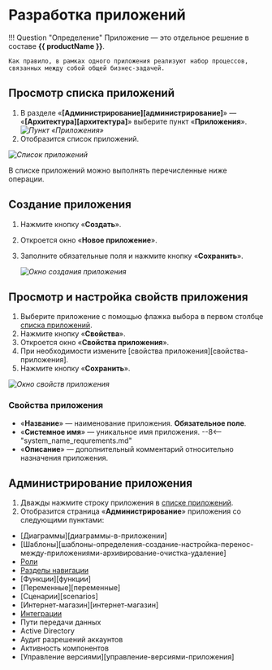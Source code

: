 # Разработка приложений

!!! Question "Определение"
    Приложение — это отдельное решение в составе **{{ productName }}**.

    Как правило, в рамках одного приложения реализуют набор процессов, связанных между собой общей бизнес-задачей.

## Просмотр списка приложений

1. В разделе «**[Администрирование][администрирование]**» — «**[Архитектура][архитектура]**» выберите пункт «**Приложения**».
*![Пункт «Приложения»](administration_business_apps_button.png)*
2. Отобразится список приложений.

*![Список приложений](business_application_list.png)*

В списке приложений можно выполнять перечисленные ниже операции.

## Создание приложения

1. Нажмите кнопку «**Создать**».
2. Откроется окно «**Новое приложение**».
3. Заполните обязательные поля и нажмите кнопку «**Сохранить**».

    *![Окно создания приложения](bussiness_application_creation.png)*

## Просмотр и настройка свойств приложения

1. Выберите приложение с помощью флажка выбора в первом столбце [списка приложений](#просмотр-списка-приложений).
2. Нажмите кнопку «**Свойства**».
3. Откроется окно «**Свойства приложения**».
4. При необходимости измените [свойства приложения][свойства-приложения].
5. Нажмите кнопку «**Сохранить**».

*![Окно свойств приложения](business_application_properties.png)*

### Свойства приложения

* «**Название**» — наименование приложения. **Обязательное поле**.
* «**Системное имя**» — уникальное имя приложения.
--8<-- "system_name_requrements.md"
* «**Описание**» — дополнительный комментарий относительно назначения приложения.

## Администрирование приложения

1. Дважды нажмите строку приложения в [списке приложений](#просмотр-списка-приложений).
2. Отобразится страница «**Администрирование**» приложения со следующими пунктами:

* [Диаграммы][диаграммы-в-приложении]
* [Шаблоны][шаблоны-определения-создание-настройка-перенос-между-приложениями-архивирование-очистка-удаление]
* [Роли](roles_in_application.md)
* [Разделы навигации](navigation_sections_setup.md)
* [Функции][функции]
* [Переменные][переменные]
* [Сценарии][scenarios]
* [Интернет-магазин][интернет-магазин]
* [Интеграции](integrations.md)
* Пути передачи данных
* Active Directory
* Аудит разрешений аккаунтов
* Активность компонентов
* [Управление версиями][управление-версиями-приложения]
